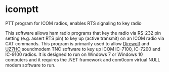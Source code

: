 # icomptt
PTT program for ICOM radios, enables RTS signaling to key radio

This software allows ham radio programs that key the radio via RS-232 pin setting (e.g. assert RTS pin) to key up (active transmit) on an ICOM radio via CAT commands. This program is primarily used to allow [Direwolf](https://github.com/wb2osz/direwolf) and [UZ7HO](uz7.ho.ua/packetradio.htm) soundmodem TNC software to key up ICOM IC-7100, IC-7200 and IC-9100 radios. It is designed to run on Windows 7 or Windows 10 computers and it requires the .NET framework and com0com virtual NULL modem software to run.
